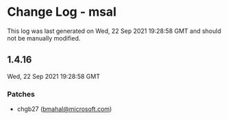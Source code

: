 # Change Log - msal

This log was last generated on Wed, 22 Sep 2021 19:28:58 GMT and should not be manually modified.

<!-- Start content -->

## 1.4.16

Wed, 22 Sep 2021 19:28:58 GMT

### Patches

- chgb27 (bmahal@microsoft.com)
